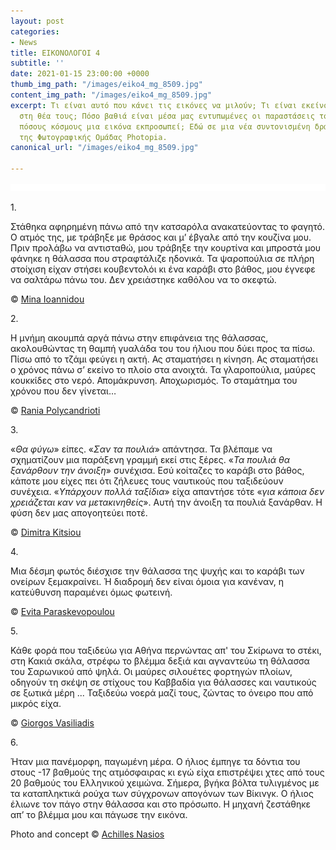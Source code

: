 ```yaml
---
layout: post
categories:
- News
title: ΕΙΚΟΝΟΛΟΓΟΙ 4
subtitle: ''
date: 2021-01-15 23:00:00 +0000
thumb_img_path: "/images/eiko4_mg_8509.jpg"
content_img_path: "/images/eiko4_mg_8509.jpg"
excerpt: Τι είναι αυτό που κάνει τις εικόνες να μιλούν; Τι είναι εκείνο που γεννιέται
  στη θέα τους; Πόσο βαθιά είναι μέσα μας εντυπωμένες οι παραστάσεις του κόσμου και
  πόσους κόσμους μια εικόνα εκπροσωπεί; Εδώ σε μια νέα συντονισμένη δράση με μέλη
  της Φωτογραφικής Ομάδας Photopia.
canonical_url: "/images/eiko4_mg_8509.jpg"

---
```

![](/images/white-strap.jpg)

1\.

Στάθηκα αφηρημένη πάνω από την κατσαρόλα ανακατεύοντας το φαγητό. Ο ατμός της, με τράβηξε με θράσος και μ’ έβγαλε από την κουζίνα μου. Πριν προλάβω να αντισταθώ, μου τράβηξε την κουρτίνα και μπροστά μου φάνηκε η θάλασσα που στραφτάλιζε ηδονικά. Τα ψαροπούλια σε πλήρη στοίχιση είχαν στήσει κουβεντολόι κι ένα καράβι στο βάθος, μου έγνεφε να σαλτάρω πάνω του. Δεν χρειάστηκε καθόλου να το σκεφτώ.

© <a href="https://www.facebook.com/mina.ioannidou.58" target="blank"> Mina Ioannidou </a>

2\.

Η μνήμη ακουμπά αργά πάνω στην επιφάνεια της θάλασσας, ακολουθώντας τη θαμπή γυαλάδα του του ήλιου που δύει προς τα πίσω. Πίσω από το τζάμι φεύγει η ακτή. Ας σταματήσει η κίνηση. Ας σταματήσει ο χρόνος πάνω σ’ εκείνο το πλοίο στα ανοιχτά. Τα γλαροπούλια, μαύρες κουκκίδες στο νερό. Απομάκρυνση. Αποχωρισμός. Το σταμάτημα του χρόνου που δεν γίνεται…

© <a href="https://www.facebook.com/profile.php?id=100008460452394" target="blank"> Rania Polycandrioti</a>

3\.

«_Θα φύγω_» είπες. «_Σαν τα πουλιά_» απάντησα. Τα βλέπαμε να σχηματίζουν μια παράξενη γραμμή εκεί στις ξέρες. «_Τα πουλιά θα ξανάρθουν την άνοιξη_» συνέχισα. Εσύ κοίταζες το καράβι στο βάθος, κάποτε μου είχες πει ότι ζήλευες τους ναυτικούς που ταξιδεύουν συνέχεια. «_Υπάρχουν πολλά ταξίδια_» είχα απαντήσε τότε «_για κάποια δεν χρειάζεται καν να μετακινηθείς_». Αυτή την άνοιξη τα πουλιά ξανάρθαν. Η φύση δεν μας απογοητεύει ποτέ.

© <a href="https://www.facebook.com/dimitra.kitsiou" target="blank"> Dimitra Kitsiou</a>

4\.

Μια δέσμη φωτός διέσχισε την θάλασσα της ψυχής και το καράβι των ονείρων ξεμακραίνει. Ή διαδρομή δεν είναι όμοια για κανέναν, η κατεύθυνση παραμένει όμως φωτεινή.

© <a href="https://www.facebook.com/evitap" target="blank"> Evita Paraskevopoulou</a>

5\.

Κάθε φορά που ταξιδεύω για Αθήνα περνώντας απ' του Σκίρωνα το στέκι, στη Κακιά σκάλα, στρέφω το βλέμμα δεξιά και αγναντεύω τη θάλασσα του Σαρωνικού από ψηλά. Οι μαύρες σιλουέτες φορτηγών πλοίων, οδηγούν τη σκέψη σε στίχους του Καββαδία για θάλασσες και ναυτικούς σε ξωτικά μέρη ... Ταξιδεύω νοερά μαζί τους, ζώντας το όνειρο που από μικρός είχα.

© <a href="https://www.facebook.com/gvasiliadis" target="blank"> Giorgos Vasiliadis</a>

6\.

Ήταν μια πανέμορφη, παγωμένη μέρα. Ο ήλιος έμπηγε τα δόντια του στους -17 βαθμούς της ατμόσφαιρας κι εγώ είχα επιστρέψει χτες από τους 20 βαθμούς του Ελληνικού χειμώνα. Σήμερα, βγήκα βόλτα τυλιγμένος με τα καταπληκτικά ρούχα των σύγχρονων απογόνων των Βίκινγκ. Ο ήλιος έλιωνε τον πάγο στην θάλασσα και στο πρόσωπο. Η μηχανή ζεστάθηκε απ’ το βλέμμα μου και πάγωσε την εικόνα.

Photo and concept © <a href="https://anikon.org/" target="blank">Achilles Nasios</a>